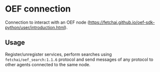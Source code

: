 # OEF connection

Connection to interact with an OEF node (<https://fetchai.github.io/oef-sdk-python/user/introduction.html>).

## Usage

Register/unregister services, perform searches using `fetchai/oef_search:1.1.6` protocol and send messages of any protocol to other agents connected to the same node.
